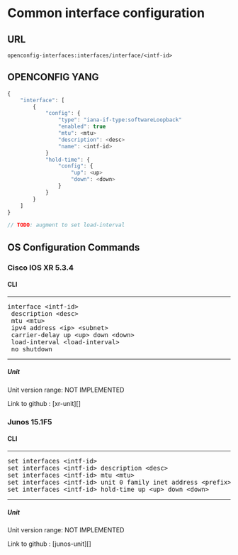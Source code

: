 # Common interface configuration

## URL

```
openconfig-interfaces:interfaces/interface/<intf-id>
```

## OPENCONFIG YANG

```javascript
{
    "interface": [
        {
            "config": {
                "type": "iana-if-type:softwareLoopback"
                "enabled": true
                "mtu": <mtu>
                "description": <desc>
                "name": <intf-id>
            }
            "hold-time": {
                "config": {
                    "up": <up>
                    "down": <down>
                }
            }
        }
    ]
}

// TODO: augment to set load-interval
```

## OS Configuration Commands

### Cisco IOS XR 5.3.4

#### CLI

---
<pre>
interface &lt;intf-id&gt;
 description &lt;desc&gt;
 mtu &lt;mtu&gt;
 ipv4 address &lt;ip&gt; &lt;subnet&gt;
 carrier-delay up &lt;up&gt; down &lt;down&gt;
 load-interval &lt;load-interval&gt;
 no shutdown
</pre>
---

##### Unit

Unit version range: NOT IMPLEMENTED

Link to github : [xr-unit][]

### Junos 15.1F5

#### CLI

---
<pre>
set interfaces &lt;intf-id&gt;
set interfaces &lt;intf-id&gt; description &lt;desc&gt;
set interfaces &lt;intf-id&gt; mtu &lt;mtu&gt;
set interfaces &lt;intf-id&gt; unit 0 family inet address &lt;prefix&gt;
set interfaces &lt;intf-id&gt; hold-time up &lt;up&gt; down &lt;down&gt;
</pre>
---

##### Unit

Unit version range: NOT IMPLEMENTED

Link to github : [junos-unit][]
